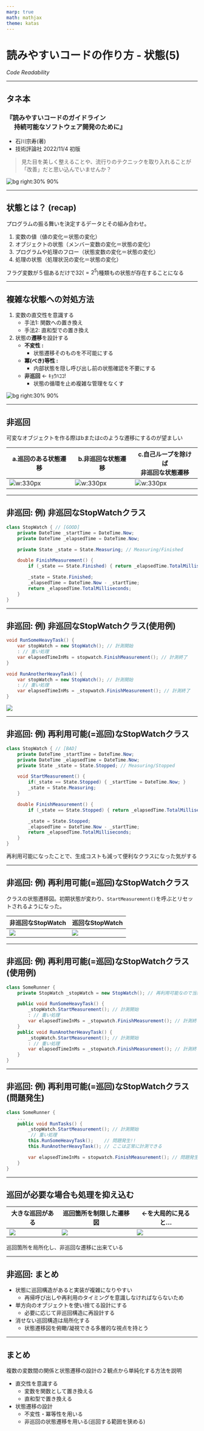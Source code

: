 ```yaml
---
marp: true
math: mathjax
theme: katas
---
```

<!-- 
size: 16:9
paginate: true
-->
<!-- header: 勉強会# ― エンジニアとしての解像度を高めるための勉強会-->

# 読みやすいコードの作り方 - 状態(5)

_Code Readability_

---

## タネ本

### 『読みやすいコードのガイドライン<br>　 持続可能なソフトウェア開発のために』

- 石川宗寿(著)
- 技術評論社 2022/11/4 初版

> 見た目を美しく整えることや、流行りのテクニックを取り入れることが「改善」だと思い込んでいませんか？

![bg right:30% 90%](assets/12-book.jpg)

---

## 状態とは？ (recap)

プログラムの振る舞いを決定するデータとその組み合わせ。

1. 変数の値（値の変化＝状態の変化）
2. オブジェクトの状態（メンバー変数の変化＝状態の変化）
3. プログラムや処理のフロー（状態変数の変化＝状態の変化）
4. 処理の状態（処理状況の変化＝状態の変化）

フラグ変数が５個あるだけで32($=2^5$)種類もの状態が存在することになる

<!--
突き詰めて言うと、プログラムは入力がまったく同じである場合は同じように動き、一方で入力のほんの一部でも異なっていれば異なる動きをする(ことがある)。
これはつまりそのプログラムが「変化しうる変数や入力情報のすべての組み合わせからなる状態数」を持っているということになる
-->

---

## 複雑な状態への対処方法

1. 変数の直交性を意識する
    - 手法1: 関数への置き換え
    - 手法2: 直和型での置き換え
2. 状態の**遷移**を設計する
    - **不変性 :**
        - 状態遷移そのものを不可能にする
    - **冪(べき)等性 :**
        - 内部状態を隠し呼び出し前の状態確認を不要にする
    - **非巡回**  ← ｷｮｳﾊｺｺ!
        - 状態の循環を止め複雑な管理をなくす

![bg right:30% 90%](assets/12-book.jpg)

<!-- この本ではどのような点に注意すると良いと言っているか -->
<!-- 1は状態そのものの数を減らすという考え方、2は状態間の遷移を適切にすべきという考え方 -->

---

## 非巡回

可変なオブジェクトを作る際はbまたはcのような遷移にするのが望ましい

|a.巡回のある状態遷移|b.非巡回な状態遷移|c.自己ループを除けば<br/>非巡回な状態遷移|
|---|---|---|
|![w:330px](./assets/22-cyclic_state.png)|![w:330px](./assets/22-acyclic_state.png)|![w:330px](./assets/22-acyclic_state_with_selfloop.png)|

<!-- そのためには、可変なオブジェクトを再利用しないようにすることが重要。 -->
<!-- なぜか。状態が循環するということは、可能性の話として、プログラム内でいかなる状態にもなりうるので制御が効かなくなりうるということ。
循環をシーケンシャルに書き換えると、無限の状態数を持っているということになるから。
 -->

---

## 非巡回: 例) 非巡回なStopWatchクラス

```cs
class StopWatch { // [GOOD]
    private DateTime _startTime = DateTime.Now;
    private DateTime _elapsedTime = DateTime.Now;

    private State _state = State.Measuring; // Measuring/Finished

    double FinishMeasurement() {
        if (_state == State.Finished) { return _elapsedTime.TotalMilliseconds; }

        _state = State.Finished;
        _elapsedTime = DateTime.Now - _startTime;
        return _elapsedTime.TotalMilliseconds;
    }
}
```

<!-- どういう使い方をするかの説明 -->

---

## 非巡回: 例) 非巡回なStopWatchクラス(使用例)

```cs
void RunSomeHeavyTask() {
    var stopWatch = new StopWatch(); // 計測開始
    : // 重い処理
    var elapsedTimeInMs = stopwatch.FinishMeasurement(); // 計測終了
}

void RunAnotherHeavyTask() {
    var stopWatch = new StopWatch(); // 計測開始
    : // 重い処理
    var elapsedTimeInMs = _stopwatch.FinishMeasurement(); // 計測終了
}
```

![](./assets/22-acyclic-stopwatch.png)

---

## 非巡回: 例) 再利用可能(=巡回)なStopWatchクラス

```cs
class StopWatch { // [BAD]
    private DateTime _startTime = DateTime.Now;
    private DateTime _elapsedTime = DateTime.Now;
    private State _state = State.Stopped; // Measuring/Stopped

    void StartMeasurement() {
        if(_state == State.Stopped) { _startTime = DateTime.Now; } 
        _state = State.Measuring;
    }

    double FinishMeasurement() {
        if (_state == State.Stopped) { return _elapsedTime.TotalMilliseconds; }

        _state = State.Stopped;
        _elapsedTime = DateTime.Now - _startTime;
        return _elapsedTime.TotalMilliseconds;
    }
}
```

再利用可能になったことで、生成コストも減って便利なクラスになった気がする

<!-- これはヤバい、と思った時点で挙手してほしい。最後の人にしか当てないので、遠慮せずどんどん。 -->

---

## 非巡回: 例) 再利用可能(=巡回)なStopWatchクラス

クラスの状態遷移図。初期状態が変わり、`StartMeasurement()`を呼ぶとリセットされるようになった。

|非巡回なStopWatch|巡回なStopWatch|
|---|---|
|![](./assets/22-acyclic-stopwatch.png)|![](./assets/22-cyclic-stopwatch.png)|

---

## 非巡回: 例) 再利用可能(=巡回)なStopWatchクラス(使用例)

```cs
class SomeRunner {
    private StopWatch _stopWatch = new StopWatch(); // 再利用可能なので当然使う

    public void RunSomeHeavyTask() {
        _stopWatch.StartMeasurement(); // 計測開始
        : // 重い処理
        var elapsedTimeInMs = _stopwatch.FinishMeasurement(); // 計測終了
    }
    public void RunAnotherHeavyTask() {
        _stopWatch.StartMeasurement(); // 計測開始
        : // 重い処理
        var elapsedTimeInMs = _stopwatch.FinishMeasurement(); // 計測終了
    }
}
```

<!-- 使い方もほとんど同じ -->

---

## 非巡回: 例) 再利用可能(=巡回)なStopWatchクラス(問題発生)

```cs
class SomeRunner {
    ...
    public void RunTasks() {
        _stopWatch.StartMeasurement(); // 計測開始
		 // 重い処理
        this.RunSomeHeavyTask();    // 問題発生!!
        this.RunAnotherHeavyTask(); // ここは正常に計測できる

        var elapsedTimeInMs = stopwatch.FinishMeasurement(); // 問題発生!!!
    }
}
```

<!-- ((ここで最後の人に当てる)) -->
<!-- 
- RunSomeHeavyTask()が呼ばれるが、既にRunTask()先頭でstart～が呼ばれているので開始時刻が正しく設定されない
- RunAnotherHeavyTask()が呼ばれるが、既にRunTask()先頭でstart～が呼ばれているので開始時刻が正しく設定されない
- if文のどちらかでFinishMeasurementが呼ばれているので、何も計測されていない
 -->

<!-- こういうのを安全に作ろうとすると、内部設計が複雑になってしまうし、結局中身では使い捨てのインスタンスを作っていることもある。
特別な理由がない限りはインスタンスを使い捨て可能にして状態線が循環しない設計にすると良い -->

---

## 巡回が必要な場合も処理を抑え込む

|大きな巡回がある|巡回箇所を制限した遷移図|←を大局的に見ると…|
|---|---|---|
|![](./assets/22-big_cyclic_0.png)|![](./assets/22-big_cyclic_1.png)|![](./assets/22-big_cyclic_2.png)|

巡回箇所を局所化し、非巡回な遷移に出来ている

---

## 非巡回: まとめ

- 状態に巡回構造があると実装が複雑になりやすい
    - 再帰呼び出しや再利用のタイミングを意識しなければならないため
- 単方向のオブジェクトを使い捨てる設計にする
    - 必要に応じて非巡回構造に再設計する
- 消せない巡回構造は局所化する
    - 状態遷移図を俯瞰/凝視できる多層的な視点を持とう

---

## まとめ

複数の変数間の関係と状態遷移の設計の２観点から単純化する方法を説明

- 直交性を意識する
    - 変数を関数として置き換える
    - 直和型で置き換える
- 状態遷移の設計
    - 不変性・冪等性を用いる
    - 非巡回の状態遷移を用いる(巡回する範囲を狭める)

